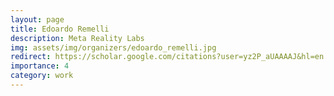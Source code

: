 ```yaml
---
layout: page
title: Edoardo Remelli
description: Meta Reality Labs
img: assets/img/organizers/edoardo_remelli.jpg
redirect: https://scholar.google.com/citations?user=yz2P_aUAAAAJ&hl=en
importance: 4
category: work
---
```

